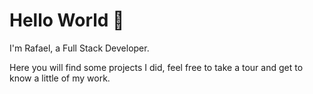 <h1>Hello World 👋</h1>

<p>I'm Rafael, a Full Stack Developer.</p>

Here you will find some projects I did, feel free to take a tour and get to know a little of my work.
